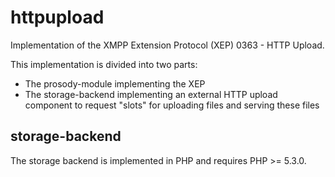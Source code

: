 httpupload
==========
Implementation of the XMPP Extension Protocol (XEP) 0363 - HTTP Upload.

This implementation is divided into two parts:
* The prosody-module implementing the XEP
* The storage-backend implementing an external HTTP upload component to request "slots" for uploading files and serving these files

storage-backend
---------------
The storage backend is implemented in PHP and requires PHP >= 5.3.0.